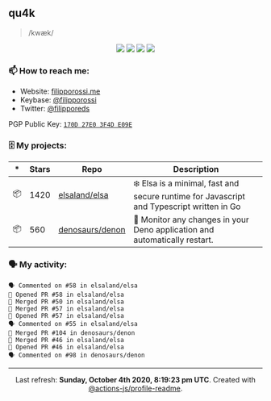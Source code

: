 ## qu4k

> /kwæk/

<p align="center">
  <img src="https://img.shields.io/badge/last%20major%20release-aug.%202000-important" />
  <img src="https://img.shields.io/badge/unminified%20size-6%20feet%206%20inches-informational" />
  <img src="https://img.shields.io/badge/vulnerabilities-high-critical" />
  <img src="https://img.shields.io/badge/code%20quality-A%20for%20effort-success" />
</p>

### 📫 How to reach me:

- Website: [filipporossi.me](https://filipporossi.me/)
- Keybase: [@filipporossi](https://keybase.io/filipporossi)
- Twitter: [@filipporeds](https://keybase.io/filipporeds)

PGP Public Key: [`170D 27E0 3F4D E09E`](https://keybase.io/filipporossi/pgp_keys.asc)

### 🗄 My projects:

|*|Stars|Repo|Description|
|---|---|---|---|
| 📦 | 1420 | [elsaland/elsa](https://github.com/elsaland/elsa) | ❄️ Elsa is a minimal, fast and secure runtime for Javascript and Typescript written in Go |
| 📦 | 560 | [denosaurs/denon](https://github.com/denosaurs/denon) | 👀 Monitor any changes in your Deno application and automatically restart. |

### 🗣 My activity:

```
🗣 Commented on #58 in elsaland/elsa
💪 Opened PR #58 in elsaland/elsa
🎉 Merged PR #50 in elsaland/elsa
🎉 Merged PR #57 in elsaland/elsa
💪 Opened PR #57 in elsaland/elsa
🗣 Commented on #55 in elsaland/elsa
🎉 Merged PR #104 in denosaurs/denon
🎉 Merged PR #46 in elsaland/elsa
💪 Opened PR #46 in elsaland/elsa
🗣 Commented on #98 in denosaurs/denon
```

---

<p align="center">Last refresh: <b>Sunday, October 4th 2020, 8:19:23 pm UTC</b>. Created with <a href=https://github.com/marketplace/actions/profile-readme>@actions-js/profile-readme</a>.</p>
